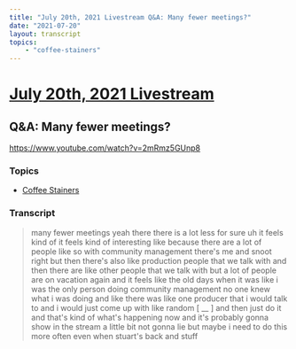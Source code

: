 ```yaml
---
title: "July 20th, 2021 Livestream Q&A: Many fewer meetings?"
date: "2021-07-20"
layout: transcript
topics:
    - "coffee-stainers"
---
```

# [July 20th, 2021 Livestream](../2021-07-20.md)
## Q&A: Many fewer meetings?
https://www.youtube.com/watch?v=2mRmz5GUnp8

### Topics
* [Coffee Stainers](../topics/coffee-stainers.md)

### Transcript

> many fewer meetings yeah there there is a lot less for sure uh it feels kind of it feels kind of interesting like because there are a lot of people like so with community management there's me and snoot right but then there's also like production people that we talk with and then there are like other people that we talk with but a lot of people are on vacation again and it feels like the old days when it was like i was the only person doing community management no one knew what i was doing and like there was like one producer that i would talk to and i would just come up with like random [ __ ] and then just do it and that's kind of what's happening now and it's probably gonna show in the stream a little bit not gonna lie but maybe i need to do this more often even when stuart's back and stuff
